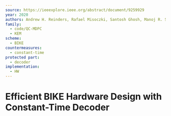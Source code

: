 ```yaml
---
source: https://ieeexplore.ieee.org/abstract/document/9259929
year: 2020
authors: Andrew H. Reinders, Rafael Misoczki, Santosh Ghosh, Manoj R. Sastry
family:
  - code/QC-MDPC
  - KEM
scheme:
  - BIKE
countermeasures:
  - constant-time
protected part:
  - decoder
implementation:
  - HW
---
```

# Efficient BIKE Hardware Design with Constant-Time Decoder

